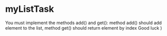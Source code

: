 # myListTask
You must implement the methods add() and get(): method add() should add element to the list, method get() should return element by index
Good luck )

